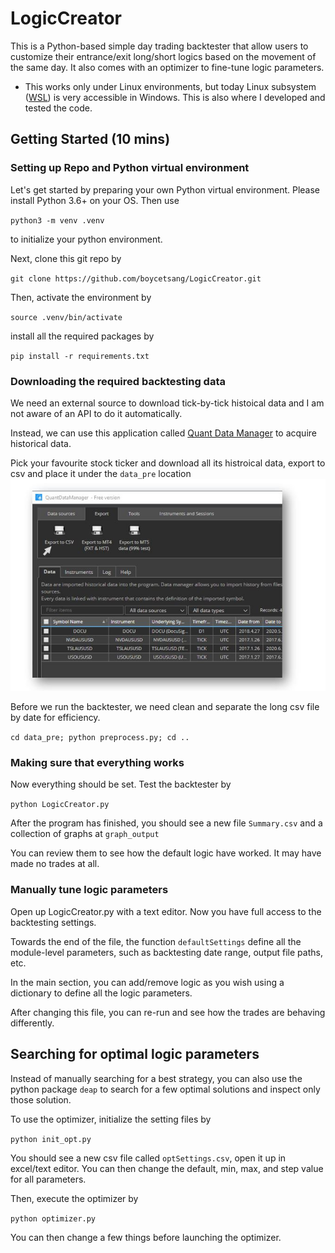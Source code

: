 # LogicCreator
This is a Python-based simple day trading backtester that allow users to customize their entrance/exit long/short logics based on the movement of the same day. It also comes with an optimizer to fine-tune logic parameters. 
* This works only under Linux environments, but today Linux subsystem ([WSL](https://docs.microsoft.com/en-us/learn/modules/get-started-with-windows-subsystem-for-linux/)) is very accessible in Windows. This is also where I developed and tested the code.

## Getting Started (10 mins)
### Setting up Repo and Python virtual environment
Let's get started by preparing your own Python virtual environment. Please install Python 3.6+ on your OS. Then use

`python3 -m venv .venv`

to initialize your python environment.

Next, clone this git repo by 

`git clone https://github.com/boycetsang/LogicCreator.git`

Then, activate the environment by

`source .venv/bin/activate`

install all the required packages by 

`pip install -r requirements.txt`

### Downloading the required backtesting data
We need an external source to download tick-by-tick histoical data and I am not aware of an API to do it automatically.

Instead, we can use this application called [Quant Data Manager](https://strategyquant.com/quantdatamanager/) to acquire historical data.

Pick your favourite stock ticker and download all its histroical data, export to csv and place it under the `data_pre` location
![QuantDataManager](https://github.com/boycetsang/LogicCreator/blob/master/quantapp.JPG)

Before we run the backtester, we need clean and separate the long csv file by date for efficiency.

`cd data_pre; python preprocess.py; cd ..`

### Making sure that everything works
Now everything should be set. Test the backtester by

`python LogicCreator.py`

After the program has finished, you should see a new file `Summary.csv` and a collection of graphs at `graph_output`

You can review them to see how the default logic have worked. It may have made no trades at all.

### Manually tune logic parameters
Open up LogicCreator.py with a text editor. Now you have full access to the backtesting settings.

Towards the end of the file, the function `defaultSettings` define all the module-level parameters, such as backtesting date range, output file paths, etc.

In the main section, you can add/remove logic as you wish using a dictionary to define all the logic parameters.

After changing this file, you can re-run and see how the trades are behaving differently.

## Searching for optimal logic parameters
Instead of manually searching for a best strategy, you can also use the python package `deap` to search for a few optimal solutions and inspect only those solution.

To use the optimizer, initialize the setting files by

`python init_opt.py`

You should see a new csv file called `optSettings.csv`, open it up in excel/text editor. You can then change the default, min, max, and step value for all parameters.

Then, execute the optimizer by 

`python optimizer.py`

You can then change a few things before launching the optimizer.

